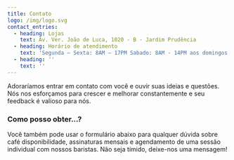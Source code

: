 ```yaml
---
title: Contato
logo: /img/logo.svg
contact_entries:
  - heading: Lojas
    text: Av. Ver. João de Luca, 1020 - B - Jardim Prudência
  - heading: Horário de atendimento
    text: 'Segunda – Sexta: 8AM – 17PM Sabado: 8AM - 14PM aos domingos - fechado'
  - heading: ''
    text: ''
---
```

Adoraríamos entrar em contato com você e ouvir suas ideias e
questões. Nós nos esforçamos para crescer e melhorar constantemente e seu feedback
é valioso para nós.

<h3 class="f4 b lh-title mb2">Como posso obter…?</h3>

Você também pode usar o formulário abaixo para qualquer dúvida sobre café
disponibilidade, assinaturas mensais e agendamento de uma sessão individual
com nossos baristas. Não seja tímido, deixe-nos uma mensagem!